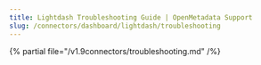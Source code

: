 ```yaml
---
title: Lightdash Troubleshooting Guide | OpenMetadata Support
slug: /connectors/dashboard/lightdash/troubleshooting
---
```


{% partial file="/v1.9connectors/troubleshooting.md" /%}
